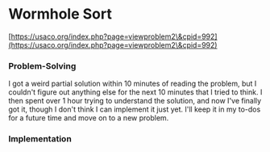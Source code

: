 # Wormhole Sort

[https://usaco.org/index.php?page=viewproblem2\&cpid=992](https://usaco.org/index.php?page=viewproblem2\&cpid=992)

### Problem-Solving

I got a weird partial solution within 10 minutes of reading the problem, but I couldn't figure out anything else for the next 10 minutes that I tried to think. I then spent over 1 hour trying to understand the solution, and now I've finally got it, though I don't think I can implement it just yet. I'll keep it in my to-dos for a future time and move on to a new problem.&#x20;

### Implementation


